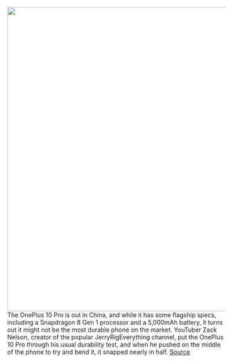 <img src='https://cdn.vox-cdn.com/thumbor/PIY-dKMLbXQwkUm7pagJEmiKSIM=/0x0:2560x1440/1200x800/filters:focal(1076x516:1484x924)/cdn.vox-cdn.com/uploads/chorus_image/image/70534771/Somethings_wrong_with_the_OnePlus_10_Pro...___Durability_Test__7_46_screenshot.0.png' width='700px' /><br/>
The OnePlus 10 Pro is out in China, and while it has some flagship specs, including a Snapdragon 8 Gen 1 processor and a 5,000mAh battery, it turns out it might not be the most durable phone on the market. YouTuber Zack Nelson, creator of the popular JerryRigEverything channel, put the OnePlus 10 Pro through his usual durability test, and when he pushed on the middle of the phone to try and bend it, it snapped nearly in half.
<a href='https://www.theverge.com/2022/2/21/22944852/oneplus-10-pro-snaps-in-half-durability-test-jerryrigeverything'> Source <a/>